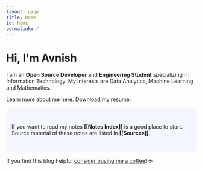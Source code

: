```yaml
---
layout: page
title: Home
id: home
permalink: /
---
```


# Hi, I'm Avnish

I am an **Open Source Developer** and **Engineering Student** specializing in Information Technology. My interests are Data Analytics, Machine Learning, and Mathematics.

Learn more about me [here](../_pages/about.md). Download my [resume](../assets/resume.pdf).

<p style="padding: 3em 1em; background: #f5f7ff; border-radius: 4px;">
  If you want to read my notes <span style="font-weight: bold">[[Notes Index]]</span> is a good place to start.
  Source material of these notes are listed in <span style="font-weight: bold">[[Sources]]</span>.
</p>


If you find this blog helpful [consider buying me a coffee]()! ☕️


<style>
  .wrapper {
    max-width: 46em;
  }
</style>
